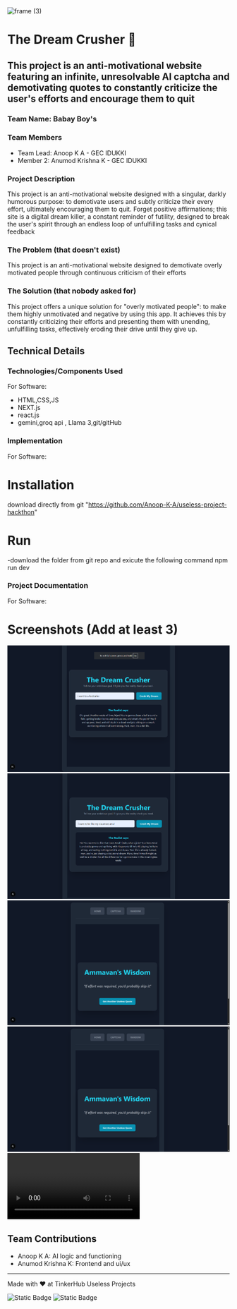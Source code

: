 <img width="3188" height="1202" alt="frame (3)" src="https://github.com/user-attachments/assets/517ad8e9-ad22-457d-9538-a9e62d137cd7" />

# The Dream Crusher 🎯

## This project is an anti-motivational website featuring an infinite, unresolvable AI captcha and demotivating quotes to constantly criticize the user's efforts and encourage them to quit

### Team Name: Babay Boy's

### Team Members

- Team Lead: Anoop K A - GEC IDUKKI
- Member 2: Anumod Krishna K - GEC IDUKKI

### Project Description

This project is an anti-motivational website designed with a singular, darkly humorous purpose: to demotivate users and subtly criticize their every effort, ultimately encouraging them to quit. Forget positive affirmations; this site is a digital dream killer, a constant reminder of futility, designed to break the user's spirit through an endless loop of unfulfilling tasks and cynical feedback

### The Problem (that doesn't exist)

This project is an anti-motivational website designed to demotivate overly motivated people through continuous criticism of their efforts

### The Solution (that nobody asked for)

This project offers a unique solution for "overly motivated people": to make them highly unmotivated and negative by using this app. It achieves this by constantly criticizing their efforts and presenting them with unending, unfulfilling tasks, effectively eroding their drive until they give up.

## Technical Details

### Technologies/Components Used

For Software:

- HTML,CSS,JS
- NEXT.js
- react.js
- gemini,groq api , Llama 3,git/gitHub

### Implementation

For Software:

# Installation

download directly from git "https://github.com/Anoop-K-A/useless-project-hackthon"

# Run

-download the folder from git repo and exicute the following command
npm run dev

### Project Documentation

For Software:

# Screenshots (Add at least 3)

![The ai response when a user shares his/her goal](footballer-dream.png)
![When a user whants to be like his classmate](wants-to-be-like-amal.png)
![Randomly generating Demotivation Quotes](randomly-generated-demotivation.png)
![Randomly generating Demotivation Quotes](randomly-generated-demotivation.png)
![Video of infinite CAPTCHA](infinitCAPTCHA.mp4)

## Team Contributions

- Anoop K A: AI logic and functioning
- Anumod Krishna K: Frontend and ui/ux

---

Made with ❤️ at TinkerHub Useless Projects

![Static Badge](https://img.shields.io/badge/TinkerHub-24?color=%23000000&link=https%3A%2F%2Fwww.tinkerhub.org%2F)
![Static Badge](https://img.shields.io/badge/UselessProjects--25-25?link=https%3A%2F%2Fwww.tinkerhub.org%2Fevents%2FQ2Q1TQKX6Q%2FUseless%2520Projects)




